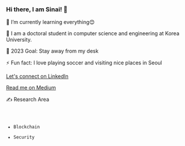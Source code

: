 ### Hi there, I am Sinai! 👋





🌱 I’m currently learning everything😊

🏫 I am a doctoral student in computer science and engineering at Korea University.

🥅 2023 Goal: Stay away from my desk 

⚡ Fun fact: I love playing soccer and visiting nice places in Seoul

<a href="https://www.linkedin.com/in/sinai-nday-312195160/" target="_blank">Let's connect on LinkedIn</a>

<a href="https://kabulo-nday.medium.com/" target="_blank">Read me on Medium</a>



✍ Research Area 
<code>
- Blockchain
- Security
</code>







